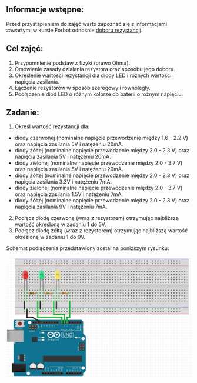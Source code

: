 ## Informacje wstępne:

Przed przystąpieniem do zajęć warto zapoznać się z informacjami zawartymi w kursie Forbot odnośnie [doboru rezystancji](https://forbot.pl/blog/jak-dobrac-rezystor-do-diody-rozne-metody-zasilania-led-id14482).

## Cel zajęć:
1. Przypomnienie podstaw z fizyki (prawo Ohma).
2. Omówienie zasady działania rezystora oraz sposobu jego doboru.
3. Określenie wartości rezystancji dla diody LED i różnych wartości napięcia zasilania.
4. Łączenie rezystorów w sposób szeregowy i równoległy.
5. Podłączenie diod LED o różnym kolorze do baterii o różnym napięciu.

## Zadanie:

1. Określ wartość rezystancji dla:
- diody czerwonej (nominalne napięcie przewodzenie między 1.6 - 2.2 V) oraz napięcia zasilania 5V i natężeniu 20mA.
- diody żółtej (nominalne napięcie przewodzenie między 2.0 - 2.3 V) oraz napięcia zasilania 5V i natężeniu 20mA.
- diody zielonej (nominalne napięcie przewodzenie między 2.0 - 3.7 V) oraz napięcia zasilania 5V i natężeniu 20mA.
- diody żółtej (nominalne napięcie przewodzenie między 2.0 - 2.3 V) oraz napięcia zasilania 3.3V i natężeniu 7mA.
- diody zielonej (nominalne napięcie przewodzenie między 2.0 - 3.7 V) oraz napięcia zasilania 1.5V i natężeniu 7mA.
- diody żółtej (nominalne napięcie przewodzenie między 2.0 - 2.3 V) oraz napięcia zasilania 9V i natężeniu 7mA.

2. Podłącz diodę czerwoną (wraz z rezystorem) otrzymując najbliższą wartość określoną w zadaniu 1 do 5V.
3. Podłącz diodę żółtą (wraz z rezystorem) otrzymując najbliższą wartość określoną w zadaniu 1 do 9V.

Schemat podłączenia przedstawiony został na poniższym rysunku:

![alt text](https://github.com/Arillos/Arduino/blob/main/1.%20Wprowadzenie%20do%20elektroniki%20(dob%C3%B3r%20rezystancji)/1.%20Pod%C5%82%C4%85czenie%20diody%20do%20Arduino.JPG)
